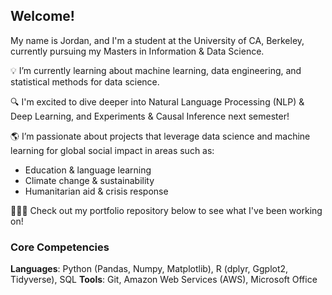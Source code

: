 ## Welcome!

My name is Jordan, and I'm a student at the University of CA, Berkeley, currently pursuing my Masters in Information & Data Science.

💡 I’m currently learning about machine learning, data engineering, and statistical methods for data science.

🔍 I'm excited to dive deeper into Natural Language Processing (NLP) & Deep Learning, and Experiments & Causal Inference next semester!

🌎 I’m passionate about projects that leverage data science and machine learning for global social impact in areas such as: 
- Education & language learning 
- Climate change & sustainability 
- Humanitarian aid & crisis response 

👩🏼‍💻 Check out my portfolio repository below to see what I've been working on!

### Core Competencies

**Languages**: Python (Pandas, Numpy, Matplotlib), R (dplyr, Ggplot2, Tidyverse), SQL
**Tools**: Git, Amazon Web Services (AWS), Microsoft Office
<!--
**jandersen12/jandersen12** is a ✨ _special_ ✨ repository because its `README.md` (this file) appears on your GitHub profile.

Here are some ideas to get you started:

- 🔭 I’m currently working on ...
- 🌱 I’m currently learning ...
- 👯 I’m looking to collaborate on ...
- 🤔 I’m looking for help with ...
- 💬 Ask me about ...
- 📫 How to reach me: ...
- 😄 Pronouns: ...
- ⚡ Fun fact: ...
-->
